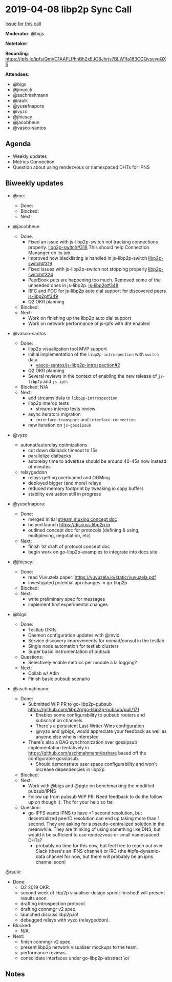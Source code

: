 # 2019-04-08 libp2p Sync Call

[Issue for this call](https://github.com/libp2p/team-mgmt/issues/16)

**Moderator**: @bigs

**Notetaker**:

**Recording**: https://ipfs.io/ipfs/QmVC1AAFLPhnBh2xEJC8Jhrjs7BLW1fa183CGQvsvygQXS

**Attendees**:
  - @bigs
  - @jimpick
  - @aschmahmann
  - @raulk
  - @yusefnapora
  - @vyzo
  - @jhiesey
  - @jacobheun
  - @vasco-santos

## Agenda

- Weekly updates 
- Metrics Connection
- Question about using rendezvous or namespaced DHTs for IPNS

## Biweekly updates

- @me:
  - Done:
  - Blocked:
  - Next:

- @jacobheun
  - Done:
    - Fixed an issue with js-libp2p-switch not tracking connections properly. [libp2p-switch#318](https://github.com/libp2p/js-libp2p-switch/pull/318) This should help Connection Mananger do its job.
    - Improved how blacklisting is handled in js-libp2p-switch [libp2p-switch#319](https://github.com/libp2p/js-libp2p-switch/pull/319)
    - Fixed issues with js-libp2p-switch not stopping properly [libp2p-switch#324](https://github.com/libp2p/js-libp2p-switch/pull/324)
    - PeerBook puts are happening too much. Removed some of the unneeded ones in js-libp2p. [js-libp2p#348](https://github.com/libp2p/js-libp2p/pull/348)
    - RFC and POC for js-libp2p auto dial support for discovered peers [js-libp2p#349](https://github.com/libp2p/js-libp2p/pull/349)
    - Q2 OKR planning
  - Blocked:
  - Next:
    - Work on finishing up the libp2p auto dial support
    - Work on network performance of js-ipfs with dht enabled

- @vasco-santos

  - Done:
    - libp2p visualization tool MVP support
    - initial implementation of the `libp2p-introspection` with `switch` data
      - [vasco-santos/js-libp2p-introspection#2](https://github.com/vasco-santos/js-libp2p-introspection/pull/2)
    - Q2 OKR planning
    - Several reviews in the context of enabling the new release of `js-libp2p` and `js-ipfs`
  - Blocked: N/A
  - Next:
    - add streams data to `libp2p-introspection`
    - libp2p interop tests
      - streams interop tests review
    - async iterators migration
      - `interface-transport` and `interface-connection`
    - new iteration on `js-gossipsub`


- @vyzo
  - autonat/autorelay optimizations
    - cut down dialback timeout to 15s
    - parallelize dialbacks
    - autorelay time to advertise should be around 40-45s now instead of minutes
  - relaygeddon
    - relays getting overloaded and OOMing
    - deployed bigger (and more) relays
    - reduced memory footprint by tweaking io copy buffers
    - stability evaluation still in progress
    
- @yusefnapora:
  - Done:
    - merged initial [stream muxing concept doc](https://docs.libp2p.io/concepts/stream-multiplexing/)
    - helped launch https://discuss.libp2p.io
    - outlined concept doc for protocols (defining & using, multiplexing, negotiation, etc)
  - Next:
    - finish 1st draft of protocol concept doc
    - begin work on go-libp2p-examples to integrate into docs site 
    
- @jhiesey:
  - Done:
    - read Vuvuzela paper: https://vuvuzela.io/static/vuvuzela.pdf
    - investigated potential api changes in go-libp2p
  - Blocked:
  - Next:
    - write preliminary spec for messages
    - implement first experimental changes
    
- @bigs:
  - Done: 
    - Testlab OKRs
    - Daemon configuration updates with @mvid
    - Service discovery improvements for nomad/consul in the testlab.
    - Single node automation for testlab clusters
    - Super basic instrumentation of pubsub
  - Questions:
    - Selectively enable metrics per module a la logging?
  - Next:
    - Collab w/ Adin
    - Finish basic pubsub scenario   
  
- @aschmahmann:
  - Done:
    - Submitted WIP PR to go-libp2p-pubsub https://github.com/libp2p/go-libp2p-pubsub/pull/171
      - Enables some configurability to pubsub routers and subscription channels
      - There's a persistent Last-Writer-Wins configuration
      - @vyzo and @bigs, would appreciate your feedback as well as anyone else who is interested
     - There's also a DAG synchronization over gossipsub implementation tentatively in https://github.com/aschmahmann/ipshare based off the configurable gossipsub.
       - Should demonstrate user space configurability and won't increase dependencies in libp2p
  - Blocked:
  - Next:
    - Work with @bigs and @pgte on benchmarking the modified pubsub/IPNS
    - Follow up from pubsub WIP PR. Need feedback to do the follow up on though :). Thx for your help so far.
  - Question:
    - go-IPFS wants IPNS to have <1 second resolution, but decentralized peerID resolution can end up taking more than 1 second. They are asking for a pseudo-centralized solution in the meanwhile. They are thinking of using something like DNS, but would it be sufficient to use rendezvous or small namespaced DHTs?
      - probably no time for this now, but feel free to reach out over Slack (there's an IPNS channel) or IRC (the #ipfs-dynamic-data channel for now, but there will probably be an ipns channel soon)

@raulk:
  - Done:
    - Q2 2019 OKR.
    - second week of libp2p visualiser design sprint: finished! will present results soon.
    - drafting introspection protocol.
    - drafting connmgr v2 spec.
    - launched discuss.libp2p.io!
    - debugged relays with vyzo (relaygeddon).
  - Blocked:
    - N/A.
  - Next:
    - finish connmgr v2 spec.
    - present libp2p network visualiser mockups to the team.
    - performance reviews.
    - consolidate interfaces under go-libp2p-abstract \o/

## Notes


